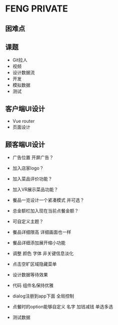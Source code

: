 # FENG PRIVATE

## 困难点

## 课题
- Git拉人
- 视频
- 设计数据流
- 开发
- 模拟数据
- 测试

## 客户端UI设计
- Vue router
- 页面设计

## 顾客端UI设计

- 广告位置 开屏广告？
- 加入店家logo？
- 加入菜品评价功能？
- 加入VR展示菜品功能？
- 餐品一览设计一个紧凑模式 并可选？
- 总金额栏加入现在当前点餐金额？
- 可自定义主题？

- 餐品详细限高 详细画面也一样
- 餐品详细添加展开缩小功能
- 调整 颜色 字体 非关键信息淡化
- 点击空旷区域隐藏菜单
- 设计数据等待效果

- 代码 组件名保持优雅
- dialog注册到app下面 全局控制
- 点餐时的option能够自定义 名字 加钱减钱 单选多选

- 测试数据